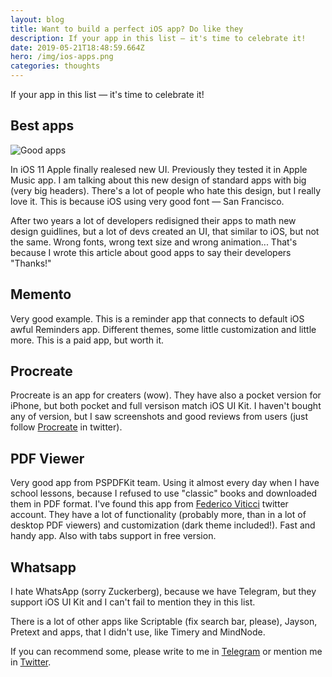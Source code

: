 ```yaml
---
layout: blog
title: Want to build a perfect iOS app? Do like they
description: If your app in this list — it's time to celebrate it!
date: 2019-05-21T18:48:59.664Z
hero: /img/ios-apps.png
categories: thoughts
---
```

If your app in this list — it's time to celebrate it!

## Best apps

![Good apps](/img/ios-ui-apps.png)

In iOS 11 Apple finally realesed new UI. Previously they tested it in Apple Music app. I am talking about this new design of standard apps with big (very big headers). There's a lot of people who hate this design, but I really love it. This is because iOS using very good font — San Francisco.

After two years a lot of developers redisigned their apps to math new design guidlines, but a lot of devs created an UI, that similar to iOS, but not the same. Wrong fonts, wrong text size and wrong animation... That's because I wrote this article about good apps to say their developers "Thanks!"

## Memento

Very good example. This is a reminder app that connects to default iOS awful Reminders app. Different themes, some little customization and little more. This is a paid app, but worth it.

## Procreate

Procreate is an app for creaters (wow). They have also a pocket version for iPhone, but both pocket and full versison match iOS UI Kit. I haven't bought any of version, but I saw screenshots and good reviews from users (just follow [Procreate](https://twitter.com/Procreate) in twitter).

## PDF Viewer

Very good app from PSPDFKit team. Using it almost every day when I have school lessons, because I refused to use "classic" books and downloaded them in PDF format. I've found this app from [Federico Viticci](https://twitter.com/viticci) twitter account. They have a lot of functionality (probably more, than in a lot of desktop PDF viewers) and customization (dark theme included!). Fast and handy app. Also with tabs support in free version.

## Whatsapp

I hate WhatsApp (sorry Zuckerberg), because we have Telegram, but they support iOS UI Kit and I can't fail to mention they in this list.

There is a lot of other apps like Scriptable (fix search bar, please), Jayson, Pretext and apps, that I didn't use, like Timery and MindNode.

If you can recommend some, please write to me in [Telegram](https://t.me/dtroode) or mention me in [Twitter](https://twitter.com/dtroode).
